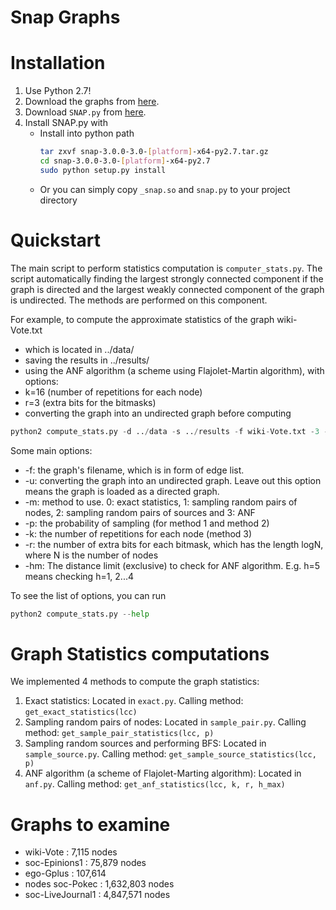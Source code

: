 Snap Graphs
===========

# Installation
1. Use Python 2.7!
2. Download the graphs from [here](http://snap.stanford.edu/data/index.html).
3. Download ```SNAP.py``` from [here](http://snap.stanford.edu/snappy/release).
4. Install SNAP.py with
   * Install into python path
	 ```sh
	 tar zxvf snap-3.0.0-3.0-[platform]-x64-py2.7.tar.gz
	 cd snap-3.0.0-3.0-[platform]-x64-py2.7
	 sudo python setup.py install
	 ```
   * Or you can simply copy ```_snap.so``` and ```snap.py``` to your project directory

# Quickstart

The main script to perform statistics computation is ```computer_stats.py```. The script automatically finding the largest strongly connected component if the graph is directed and the largest weakly connected component of the graph is undirected. The methods are performed on this component.

For example, to compute the approximate statistics of the graph wiki-Vote.txt
* which is located in ../data/ 
* saving the results in ../results/
* using the ANF algorithm (a scheme using Flajolet-Martin algorithm), with options:
* k=16 (number of repetitions for each node)
* r=3 (extra bits for the bitmasks)
* converting the graph into an undirected graph before computing

```python
python2 compute_stats.py -d ../data -s ../results -f wiki-Vote.txt -3 -k 16 -r 3 -u
```

Some main options:

* -f: the graph's filename, which is in form of edge list.
* -u: converting the graph into an undirected graph. Leave out this option means the graph is loaded as a directed graph.
* -m: method to use. 0: exact statistics, 1: sampling random pairs of nodes, 2: sampling random pairs of sources and 3: ANF
* -p: the probability of sampling (for method 1 and method 2)
* -k: the number of repetitions for each node (method 3)
* -r: the number of extra bits for each bitmask, which has the length logN, where N is the number of nodes
* -hm: The distance limit (exclusive) to check for ANF algorithm. E.g. h=5 means checking h=1, 2...4

To see the list of options, you can run

```python
python2 compute_stats.py --help
```

# Graph Statistics computations

We implemented 4 methods to compute the graph statistics:

1. Exact statistics: Located in ```exact.py```. Calling method: ```get_exact_statistics(lcc)```
2. Sampling random pairs of nodes: Located in ```sample_pair.py```. Calling method: ```get_sample_pair_statistics(lcc, p)```
3. Sampling random sources and performing BFS: Located in ```sample_source.py```. Calling method: ```get_sample_source_statistics(lcc, p)```
4. ANF algorithm (a scheme of Flajolet-Marting algorithm): Located in ```anf.py```. Calling method: ```get_anf_statistics(lcc, k, r, h_max)```


# Graphs to examine
- wiki-Vote : 7,115 nodes
- soc-Epinions1 : 75,879 nodes
- ego-Gplus : 107,614
- nodes soc-Pokec : 1,632,803 nodes
- soc-LiveJournal1 : 4,847,571 nodes
